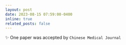 ```yaml
---
layout: post
date: 2023-08-15 07:59:00-0400 
inline: true
related_posts: false
---
```


 :sparkles: One paper was accepted by `Chinese Medical Journal`
